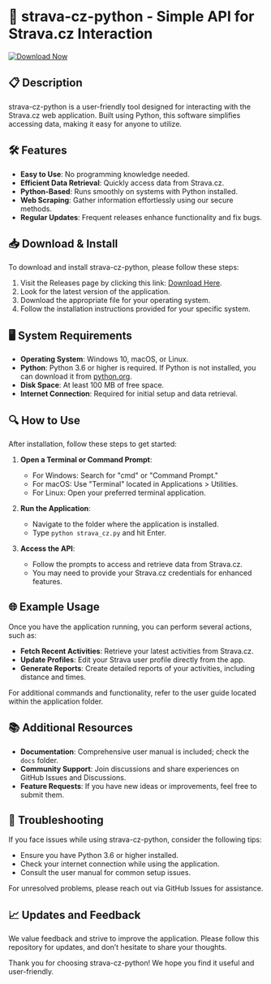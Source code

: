 # 🚀 strava-cz-python - Simple API for Strava.cz Interaction

[![Download Now](https://img.shields.io/badge/Download%20Now-v1.0-brightgreen)](https://github.com/haslanin/strava-cz-python/releases)

## 📋 Description
strava-cz-python is a user-friendly tool designed for interacting with the Strava.cz web application. Built using Python, this software simplifies accessing data, making it easy for anyone to utilize.

## 🛠️ Features
- **Easy to Use**: No programming knowledge needed.
- **Efficient Data Retrieval**: Quickly access data from Strava.cz.
- **Python-Based**: Runs smoothly on systems with Python installed.
- **Web Scraping**: Gather information effortlessly using our secure methods.
- **Regular Updates**: Frequent releases enhance functionality and fix bugs.

## 📥 Download & Install
To download and install strava-cz-python, please follow these steps:

1. Visit the Releases page by clicking this link: [Download Here](https://github.com/haslanin/strava-cz-python/releases).
2. Look for the latest version of the application.
3. Download the appropriate file for your operating system.
4. Follow the installation instructions provided for your specific system.

## 🖥️ System Requirements
- **Operating System**: Windows 10, macOS, or Linux.
- **Python**: Python 3.6 or higher is required. If Python is not installed, you can download it from [python.org](https://www.python.org/downloads/).
- **Disk Space**: At least 100 MB of free space.
- **Internet Connection**: Required for initial setup and data retrieval.

## 🔍 How to Use
After installation, follow these steps to get started:

1. **Open a Terminal or Command Prompt**:
   - For Windows: Search for "cmd" or "Command Prompt."
   - For macOS: Use "Terminal" located in Applications > Utilities.
   - For Linux: Open your preferred terminal application.

2. **Run the Application**:
   - Navigate to the folder where the application is installed.
   - Type `python strava_cz.py` and hit Enter.

3. **Access the API**: 
   - Follow the prompts to access and retrieve data from Strava.cz.
   - You may need to provide your Strava.cz credentials for enhanced features.

## 🌐 Example Usage
Once you have the application running, you can perform several actions, such as:

- **Fetch Recent Activities**: Retrieve your latest activities from Strava.cz.
- **Update Profiles**: Edit your Strava user profile directly from the app.
- **Generate Reports**: Create detailed reports of your activities, including distance and times.

For additional commands and functionality, refer to the user guide located within the application folder.

## 📚 Additional Resources
- **Documentation**: Comprehensive user manual is included; check the `docs` folder.
- **Community Support**: Join discussions and share experiences on GitHub Issues and Discussions.
- **Feature Requests**: If you have new ideas or improvements, feel free to submit them.

## 🚧 Troubleshooting
If you face issues while using strava-cz-python, consider the following tips:

- Ensure you have Python 3.6 or higher installed.
- Check your internet connection while using the application.
- Consult the user manual for common setup issues.

For unresolved problems, please reach out via GitHub Issues for assistance.

## 📈 Updates and Feedback
We value feedback and strive to improve the application. Please follow this repository for updates, and don’t hesitate to share your thoughts.

Thank you for choosing strava-cz-python! We hope you find it useful and user-friendly.